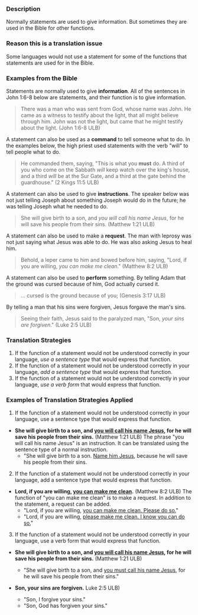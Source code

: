 
### Description 

Normally statements are used to give information. But sometimes they are used in the Bible for other functions.

### Reason this is a translation issue 

Some languages would not use a statement for some of the functions that statements are used for in the Bible.

### Examples from the Bible

Statements are normally used to give **information**. All of the sentences in John 1:6-8 below are statements, and their function is to give information.

> There was a man who was sent from God, whose name was John. He came as a witness to testify about the light, that all might believe through him. John was not the light, but came that he might testify about the light. (John 1:6-8 ULB)

A statement can also be used as a **command** to tell someone what to do. In the examples below, the high priest used statements with the verb "will" to tell people what to do.

>He commanded them, saying, "This is what you **must** do. A third of you who come on the Sabbath _will_ keep watch over the king's house, and a third _will_ be at the Sur Gate, and a third at the gate behind the guardhouse." (2 Kings 11:5 ULB)

A statement can also be used to give **instructions**. The speaker below was not just telling Joseph about something Joseph would do in the future; he was telling Joseph what he needed to do.

> She will give birth to a son, and _you will call his name Jesus_, for he will save his people from their sins. (Matthew 1:21 ULB)

A statement can also be used to make a **request**. The man with leprosy was not just saying what Jesus was able to do. He was also asking Jesus to heal him.

>Behold, a leper came to him and bowed before him, saying, "Lord, if you are willing, _you can make me clean_." (Matthew 8:2 ULB)

A statement can also be used to **perform** something. By telling Adam that the ground was cursed because of him, God actually cursed it. 

>... cursed is the ground because of you; (Genesis 3:17 ULB)

By telling a man that his sins were forgiven, Jesus forgave the man's sins.

>Seeing their faith, Jesus said to the paralyzed man, "Son, _your sins are forgiven_."  (Luke 2:5 ULB)

###  Translation Strategies 

1. If the function of a statement would not be understood correctly in your language, _use a sentence type_ that would express that function.
1. If the function of a statement would not be understood correctly in your language, _add a sentence type_ that would express that function.
1. If the function of a statement would not be understood correctly in your language, _use a verb form_ that would express that function.

###  Examples of Translation Strategies Applied 

1. If the function of a statement would not be understood correctly in your language, use a sentence type that would express that function. 

  * **She will give birth to a son, and <u>you will call his name Jesus</u>, for he will save his people from their sins.** (Matthew 1:21 ULB) The phrase "you will call his name Jesus" is an instruction. It can be translated using the sentence type of a normal instruction.
      * "She will give birth to a son. <u>Name him Jesus</u>, because he will save his people from their sins. 

2. If the function of a statement would not be understood correctly in your language, add a sentence type that would express that function. 

  * **Lord, if you are willing, <u>you can make me clean</u>.** (Matthew 8:2 ULB) The function of "you can make me clean" is to make a request. In addition to the statement, a request can be added.
      * "Lord, if you are willing, <u>you can make me clean. Please do so.</u>" 
      * "Lord, if you are willing, <u>please make me clean. I know you can do so.</u>" 

3. If the function of a statement would not be understood correctly in your language, use a verb form that would express that function.

  * **She will give birth to a son, and <u>you will call his name Jesus</u>, for he will save his people from their sins.** (Matthew 1:21 ULB)
      * "She will give birth to a son, and <u>you must call his name Jesus</u>, for he will save his people from their sins." 

  * **Son, your sins are forgiven.** Luke 2:5 ULB)
      * "Son, I forgive your sins."
      * "Son, God has forgiven your sins."